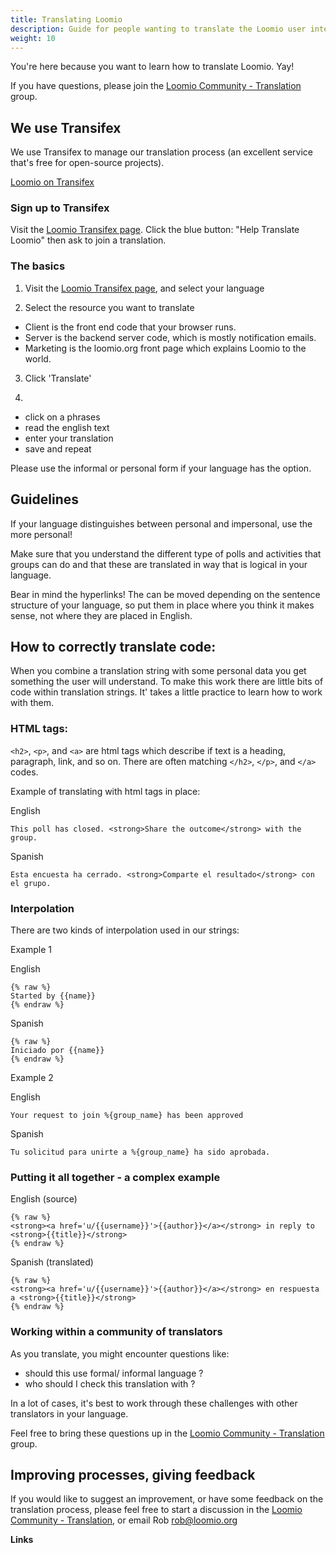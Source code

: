 ```yaml
---
title: Translating Loomio
description: Guide for people wanting to translate the Loomio user interface into another language.
weight: 10
---
```

You're here because you want to learn how to translate Loomio. Yay!

If you have questions, please join the [Loomio Community - Translation](https://www.loomio.org/g/cpaM3Hsv/loomio-community-translation) group.

## We use Transifex

We use Transifex to manage our translation process (an excellent service that's free for open-source projects).

[Loomio on Transifex](https://www.transifex.com/projects/p/loomio-1/)

### Sign up to Transifex

Visit the [Loomio Transifex page](https://www.transifex.com/projects/p/loomio-1/). Click the blue button: "Help Translate Loomio" then ask to join a translation.

### The basics

1. Visit the [Loomio Transifex page](https://www.transifex.com/projects/p/loomio-1/), and select your language

2. Select the resource you want to translate
- Client is the front end code that your browser runs.
- Server is the backend server code, which is mostly notification emails.
- Marketing is the loomio.org front page which explains Loomio to the world.

3. Click 'Translate'

4.
- click on a phrases
- read the english text
- enter your translation
- save and repeat

Please use the informal or personal form if your language has the option.

## Guidelines

If your language distinguishes between personal and impersonal, use the more personal!

Make sure that you understand the different type of polls and activities that groups can do and that these are translated in way that is logical in your language.

Bear in mind the hyperlinks! The can be moved depending on the sentence structure of your language, so put them in place where you think it makes sense, not where they are placed in English.

## How to correctly translate code:

When you combine a translation string with some personal data you get something the user will understand. To make this work there are little bits of code within translation strings. It' takes a little practice to learn how to work with them.

### HTML tags:

`<h2>`, `<p>`, and `<a>` are html tags which describe if text is a heading, paragraph, link, and so on. There are often matching `</h2>`, `</p>`, and `</a>` codes.

Example of translating with html tags in place:

English
```
This poll has closed. <strong>Share the outcome</strong> with the group.
```

Spanish
```
Esta encuesta ha cerrado. <strong>Comparte el resultado</strong> con el grupo.
```

### Interpolation

There are two kinds of interpolation used in our strings:

Example 1

English
```
{% raw %}
Started by {{name}}
{% endraw %}
```

Spanish
```
{% raw %}
Iniciado por {{name}}
{% endraw %}
```

Example 2

English
```
Your request to join %{group_name} has been approved
```

Spanish
```
Tu solicitud para unirte a %{group_name} ha sido aprobada.
```

### Putting it all together - a complex example

English (source)
```
{% raw %}
<strong><a href='u/{{username}}'>{{author}}</a></strong> in reply to <strong>{{title}}</strong>
{% endraw %}
```

Spanish (translated)
```
{% raw %}
<strong><a href='u/{{username}}'>{{author}}</a></strong> en respuesta a <strong>{{title}}</strong>
{% endraw %}
```

### Working within a community of translators

As you translate, you might encounter questions like:
- should this use formal/ informal language ?
- who should I check this translation with ?

In a lot of cases, it's best to work through these challenges with other translators in your language.

Feel free to bring these questions up in the [Loomio Community - Translation](https://www.loomio.org/g/cpaM3Hsv/loomio-community-translation) group.


## Improving processes, giving feedback

If you would like to suggest an improvement, or have some feedback on the translation process, please feel free to start a discussion in the [Loomio Community - Translation](https://www.loomio.org/g/cpaM3Hsv/loomio-community-translation), or email Rob rob@loomio.org  

**Links**
